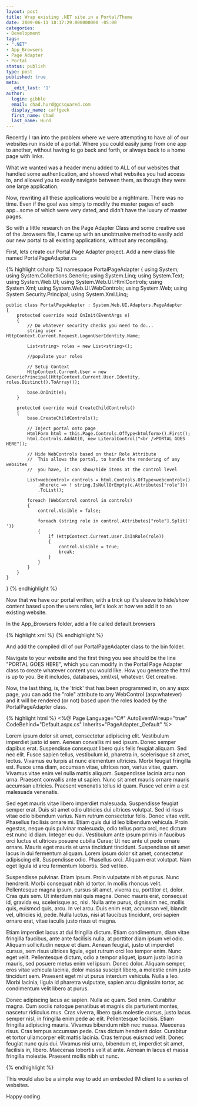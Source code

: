 ```yaml
---
layout: post
title: Wrap existing .NET site in a Portal/Theme
date: 2009-06-11 18:17:29.000000000 -05:00
categories:
- Development
tags:
- ".NET"
- App_Browsers
- Page Adapter
- Portal
status: publish
type: post
published: true
meta:
  _edit_last: '1'
author:
  login: gibble
  email: chad.hurd@gcsquared.com
  display_name: caffgeek
  first_name: Chad
  last_name: Hurd 
---
```

Recently I ran into the problem where we were attempting to have all of our websites run inside of a portal. Where you could easily jump from one app to another, without having to go back and forth, or always back to a home page with links.

What we wanted was a header menu added to ALL of our websites that handled some authentication, and showed what websites you had access to, and allowed you to easily navigate between them, as though they were one large application.

Now, rewriting all these applications would be a nightmare. There was no time. Even if the goal was simply to modify the master pages of each app...some of which were very dated, and didn't have the luxury of master pages.

So with a little research on the Page Adapter Class and some creative use of the .browsers file, I came up with an unobtrusive method to easily add our new portal to all existing applications, without any recompiling.

First, lets create our Portal Page Adapter project. Add a new class file named PortalPageAdapter.cs

{% highlight csharp %}
namespace PortalPageAdapter
{
	using System;
	using System.Collections.Generic;
	using System.Linq;
	using System.Text;
	using System.Web.UI;
	using System.Web.UI.HtmlControls;
	using System.Xml;
	using System.Web.UI.WebControls;
	using System.Web;
	using System.Security.Principal;
	using System.Xml.Linq;

	public class PortalPageAdapter : System.Web.UI.Adapters.PageAdapter
	{
		protected override void OnInit(EventArgs e)
		{
			// Do whatever security checks you need to do...
			string user = HttpContext.Current.Request.LogonUserIdentity.Name;
			
			List<string> roles = new List<string>();

			//populate your roles

			// Setup Context
			HttpContext.Current.User = new GenericPrincipal(HttpContext.Current.User.Identity, roles.Distinct().ToArray());

			base.OnInit(e);
		}

		protected override void CreateChildControls()
		{
			base.CreateChildControls();

			// Inject portal onto page
			HtmlForm html = this.Page.Controls.OfType<htmlform>().First();
			html.Controls.AddAt(0, new LiteralControl("<br />PORTAL GOES HERE"));

			// Hide WebControls based on their Role Attribute
			// 	This allows the portal, to handle the rendering of any websites 
			//	you have, it can show/hide items at the control level
			
			List<webcontrol> controls = html.Controls.OfType<webcontrol>()
				.Where(c => ! string.IsNullOrEmpty(c.Attributes["role"]))
				.ToList();

			foreach (WebControl control in controls)
			{
				control.Visible = false;

				foreach (string role in control.Attributes["role"].Split(' '))
				{
					if (HttpContext.Current.User.IsInRole(role))
					{
						control.Visible = true;
						break;
					}
				}				
			}
		}
	}
}
{% endhighlight %}

Now that we have our portal written, with a trick up it's sleeve to hide/show content based upon the users roles, let's look at how we add it to an existing website.

In the App_Browsers folder, add a file called default.browsers

{% highlight xml %}
<browsers>
	<browser refid="Default">
		<controladapters>
			<adapter controltype="System.Web.UI.Page" adaptertype="PortalPageAdapter.PortalPageAdapter" />
		</controladapters>
	</browser>
</browsers>
{% endhighlight %}

And add the compiled dll of our PortalPageAdapter class to the bin folder.

Navigate to your website and the first thing you see should be the line "PORTAL GOES HERE", which you can modify in the Portal Page Adapter class to create whatever content you would like. How you generate the html is up to you. Be it includes, databases, xml/xsl, whatever. Get creative.

Now, the last thing, is, the 'trick' that has been programmed in, on any aspx page, you can add the "role" attribute to any WebControl (asp:whatever) and it will be rendered (or not) based upon the roles loaded by the PortalPageAdapter class.

{% highlight html %}
<%@ Page Language="C#" AutoEventWireup="true" CodeBehind="Default.aspx.cs" Inherits="PageAdapter._Default" %>
<!DOCTYPE html PUBLIC "-//W3C//DTD XHTML 1.0 Transitional//EN" "http://www.w3.org/TR/xhtml1/DTD/xhtml1-transitional.dtd">
<html xmlns="http://www.w3.org/1999/xhtml">
<head runat="server">
	<title></title>
</head>
<body>
	<form id="form1" runat="server">
	<div>
		<asp:panel runat="server">
			Lorem ipsum dolor sit amet, consectetur adipiscing elit. Vestibulum imperdiet justo id sem. Aenean convallis mi sed ipsum. Donec semper dapibus erat. Suspendisse consequat libero quis felis feugiat aliquam. Sed nec elit. Fusce sapien tellus, vestibulum id, pharetra in, scelerisque sit amet, lectus. Vivamus eu turpis at nunc elementum ultricies. Morbi feugiat fringilla est. Fusce urna diam, accumsan vitae, ultrices non, varius vitae, quam. Vivamus vitae enim vel nulla mattis aliquam. Suspendisse lacinia arcu non urna. Praesent convallis ante ut sapien. Nunc sit amet mauris ornare mauris accumsan ultricies. Praesent venenatis tellus id quam. Fusce vel enim a est malesuada venenatis.
			<p>
		</p></asp:panel>
		<asp:panel runat="server" role="ADMIN">
			Sed eget mauris vitae libero imperdiet malesuada. Suspendisse feugiat semper erat. Duis sit amet odio ultricies dui ultrices volutpat. Sed id risus vitae odio bibendum varius. Nam rutrum consectetur felis. Donec vitae velit. Phasellus facilisis ornare mi. Etiam quis dui id leo bibendum vehicula. Proin egestas, neque quis pulvinar malesuada, odio tellus porta orci, nec dictum est nunc id diam. Integer eu dui. Vestibulum ante ipsum primis in faucibus orci luctus et ultrices posuere cubilia Curae; Ut nec ante ut pede ornare ornare. Mauris eget mauris et urna tincidunt tincidunt. Suspendisse sit amet lacus in dui fermentum aliquam. Lorem ipsum dolor sit amet, consectetur adipiscing elit. Suspendisse odio. Phasellus orci. Aliquam erat volutpat. Nam eget ligula id arcu fermentum lobortis. Sed vel leo.
			<p>
		</p></asp:panel>
		<asp:panel runat="server" role="USER ADMIN">
			Suspendisse pulvinar. Etiam ipsum. Proin vulputate nibh et purus. Nunc hendrerit. Morbi consequat nibh id tortor. In mollis rhoncus velit. Pellentesque magna ipsum, cursus sit amet, viverra eu, porttitor et, dolor. Cras quis sem. Ut interdum nisi quis magna. Donec mauris erat, consequat id, gravida eu, scelerisque ac, nisi. Nulla ante purus, dignissim nec, mollis quis, euismod quis, arcu. In vel arcu. Duis enim erat, accumsan vel, blandit vel, ultricies id, pede. Nulla luctus, nisi at faucibus tincidunt, orci sapien ornare erat, vitae iaculis justo risus ut magna.
			<p>
		</p></asp:panel>
		<asp:panel runat="server" role="MANAGER">
			Etiam imperdiet lacus at dui fringilla dictum. Etiam condimentum, diam vitae fringilla faucibus, ante ante facilisis nulla, at porttitor diam ipsum vel odio. Aliquam sollicitudin neque et diam. Aenean feugiat, justo ut imperdiet cursus, sem risus ultrices ligula, eget rutrum orci leo tempor enim. Nunc eget velit. Pellentesque dictum, odio a tempor aliquet, ipsum justo lacinia mauris, sed posuere metus enim vel ipsum. Donec dolor. Aliquam semper, eros vitae vehicula lacinia, dolor massa suscipit libero, a molestie enim justo tincidunt sem. Praesent eget mi ut purus interdum vehicula. Nulla a leo. Morbi lacinia, ligula id pharetra vulputate, sapien arcu dignissim tortor, ac condimentum velit libero at purus.
			<p>
		</p></asp:panel>
		<asp:panel runat="server">
			Donec adipiscing lacus ac sapien. Nulla ac quam. Sed enim. Curabitur magna. Cum sociis natoque penatibus et magnis dis parturient montes, nascetur ridiculus mus. Cras viverra, libero quis molestie cursus, justo lacus semper nisl, in fringilla enim pede ac elit. Pellentesque facilisis. Etiam fringilla adipiscing mauris. Vivamus bibendum nibh nec massa. Maecenas risus. Cras tempus accumsan pede. Cras dictum hendrerit dolor. Curabitur et tortor ullamcorper elit mattis lacinia. Cras tempus euismod velit. Donec feugiat nunc quis dui. Vivamus nisi urna, bibendum et, imperdiet sit amet, facilisis in, libero. Maecenas lobortis velit at ante. Aenean in lacus et massa fringilla molestie. Praesent mollis nibh ut nunc.
			<p>
		</p></asp:panel>
		<asp:button runat="server" role="ADMIN" text="Admin Button" />
		<asp:button runat="server" role="USER MANAGER" text="User Button" />
	</div>
	</form>
</body>
</html>
{% endhighlight %}

This would also be a simple way to add an embeded IM client to a series of websites.

Happy coding.